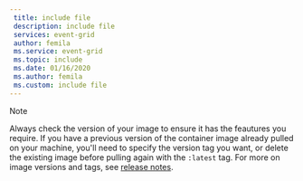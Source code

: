 ```yaml
---
 title: include file
 description: include file
 services: event-grid
 author: femila
 ms.service: event-grid
 ms.topic: include
 ms.date: 01/16/2020
 ms.author: femila
 ms.custom: include file
---
```


>[!NOTE]
> Always check the version of your image to ensure it has the feautures you require. If you have a previous version of the container image already pulled on your machine, you'll need to specify the version tag you want, or delete the existing image before pulling again with the `:latest` tag. For more on image versions and tags, see [release notes](../edge/release-notes.md).